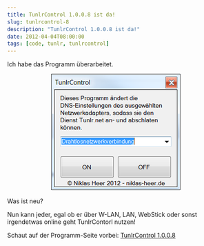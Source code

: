 ```yaml
---
title: TunlrControl 1.0.0.8 ist da!
slug: tunlrcontrol-8
description: "TunlrControl 1.0.0.8 ist da!"
date: 2012-04-04T08:00:00
tags: [code, tunlr, tunlrcontrol]
---
```


Ich habe das Programm überarbeitet.

<center>
	<a href="/assets/images/2012-04-04/tunlrControl-1.0.0.8.png"><img src="/assets/images/2012-04-04/tunlrControl-1.0.0.8.png" alt=""></a>
</center>

Was ist neu?

Nun kann jeder, egal ob er über W-LAN, LAN, WebStick oder sonst
irgendetwas online geht TunlrContorl nutzen!

Schaut auf der Programm-Seite vorbei: [TunlrControl 1.0.0.8](http://wedevelop.de/software/tunlrControl/publish.htm)
